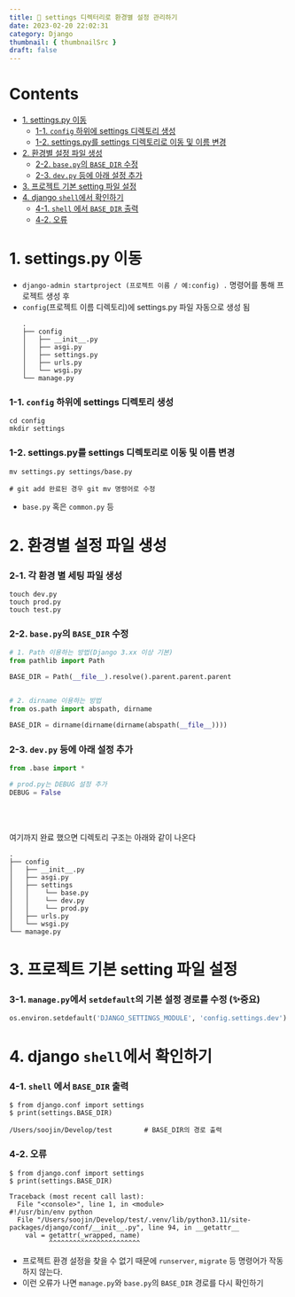 ```yaml
---
title: 📁 settings 디렉터리로 환경별 설정 관리하기
date: 2023-02-20 22:02:31
category: Django
thumbnail: { thumbnailSrc }
draft: false
---
```

# Contents
- [1. settings.py 이동](#1-settingspy-이동)
  - [1-1. `config` 하위에 settings 디렉토리 생성](#1-1-config-하위에-settings-디렉토리-생성)
  - [1-2. settings.py를 settings 디렉토리로 이동 및 이름 변경](#1-2-settingspy를-settings-디렉토리로-이동-및-이름-변경)
- [2. 환경별 설정 파일 생성](#2-환경별-설정-파일-생성)
  - [2-2. `base.py`의 `BASE_DIR` 수정](#2-2-basepy-의-basedir-수정)
  - [2-3. `dev.py` 등에 아래 설정 추가](#2-3-devpy-등에-아래-설정-추가)
- [3. 프로젝트 기본 setting 파일 설정 ](#3-프로젝트-기본-setting-파일-설정)
- [4. django `shell`에서 확인하기](#4-django-shell-에서-확인하기)
  - [4-1. `shell` 에서 `BASE_DIR` 출력](#4-1-shell-에서-basedir-출력)
  - [4-2. 오류](#4-2-오류)



# 1. settings.py 이동
- `django-admin startproject (프로젝트 이름 / 예:config) .` 명령어를 통해 프로젝트 생성 후 
- `config`(프로젝트 이름 디렉토리)에 settings.py 파일 자동으로 생성 됨
    ```text
  .
  ├── config
  │   ├── __init__.py
  │   ├── asgi.py
  │   ├── settings.py
  │   ├── urls.py
  │   └── wsgi.py
  └── manage.py
    ```
### 1-1. `config` 하위에 settings 디렉토리 생성
```shell
cd config
mkdir settings
```
### 1-2. settings.py를 settings 디렉토리로 이동 및 이름 변경
```shell
mv settings.py settings/base.py

# git add 완료된 경우 git mv 명령어로 수정
```
- `base.py` 혹은 `common.py` 등


# 2. 환경별 설정 파일 생성
### 2-1. 각 환경 별 세팅 파일 생성
```shell
touch dev.py
touch prod.py
touch test.py
```
### 2-2. `base.py`의 `BASE_DIR` 수정
```python
# 1. Path 이용하는 방법(Django 3.xx 이상 기본)
from pathlib import Path

BASE_DIR = Path(__file__).resolve().parent.parent.parent


# 2. dirname 이용하는 방법
from os.path import abspath, dirname

BASE_DIR = dirname(dirname(dirname(abspath(__file__))))

```
### 2-3. `dev.py` 등에 아래 설정 추가
```python
from .base import *

# prod.py는 DEBUG 설정 추가
DEBUG = False
```
<br>
<br>

여기까지 완료 했으면 디렉토리 구조는 아래와 같이 나온다
```text
.
├── config
│   ├── __init__.py
│   ├── asgi.py
│   ├── settings
│   │    └── base.py
│   │    └── dev.py
│   │    └── prod.py
│   ├── urls.py
│   └── wsgi.py
└── manage.py
```


# 3. 프로젝트 기본 setting 파일 설정 
### 3-1. `manage.py`에서 `setdefault`의 기본 설정 경로를 수정 (✨중요)
```python
os.environ.setdefault('DJANGO_SETTINGS_MODULE', 'config.settings.dev')
```


# 4. django `shell`에서 확인하기
### 4-1. `shell` 에서 `BASE_DIR` 출력
```shell
$ from django.conf import settings
$ print(settings.BASE_DIR)

/Users/soojin/Develop/test        # BASE_DIR의 경로 출력
```


### 4-2. 오류
```shell
$ from django.conf import settings
$ print(settings.BASE_DIR)

Traceback (most recent call last):
  File "<console>", line 1, in <module>
#!/usr/bin/env python
  File "/Users/soojin/Develop/test/.venv/lib/python3.11/site-packages/django/conf/__init__.py", line 94, in __getattr__
    val = getattr(_wrapped, name)
          ^^^^^^^^^^^^^^^^^^^^^^^
```
- 프로젝트 환경 설정을 찾을 수 없기 때문에 `runserver`, `migrate` 등 명령어가 작동하지 않는다.
- 이런 오류가 나면 `manage.py`와 `base.py`의 `BASE_DIR` 경로를 다시 확인하기
